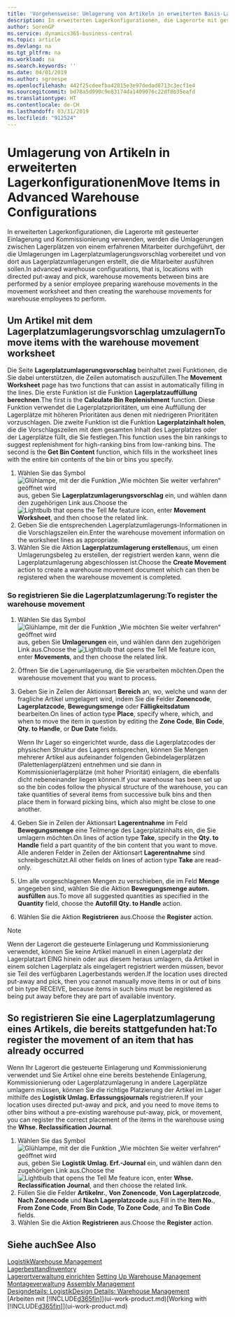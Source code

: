 ```yaml
---
title: 'Vorgehensweise: Umlagerung von Artikeln in erweiterten Basis-Lagerkonfigurationen | Microsoft Docs'
description: In erweiterten Lagerkonfigurationen, die Lagerorte mit gesteuerter Einlagerung und Kommissionierung verwenden, werden die Umlagerungen zwischen Lagerplätzen von einem erfahrenen Mitarbeiter durchgeführt, der die Umlagerungen im Lagerplatzumlagerungsvorschlag vorbereitet und von dort aus Lagerplatzumlagerungen erstellt, die die Mitarbeiter ausführen sollen.
author: SorenGP
ms.service: dynamics365-business-central
ms.topic: article
ms.devlang: na
ms.tgt_pltfrm: na
ms.workload: na
ms.search.keywords: ''
ms.date: 04/01/2019
ms.author: sgroespe
ms.openlocfilehash: 442f25cdeefba42815e3e97dedad8713c3ecf1e4
ms.sourcegitcommit: bd78a5d990c9e83174da1409076c22df8b35eafd
ms.translationtype: HT
ms.contentlocale: de-CH
ms.lasthandoff: 03/31/2019
ms.locfileid: "912524"
---
```

# <a name="move-items-in-advanced-warehouse-configurations"></a><span data-ttu-id="4d583-103">Umlagerung von Artikeln in erweiterten Lagerkonfigurationen</span><span class="sxs-lookup"><span data-stu-id="4d583-103">Move Items in Advanced Warehouse Configurations</span></span>
<span data-ttu-id="4d583-104">In erweiterten Lagerkonfigurationen, die Lagerorte mit gesteuerter Einlagerung und Kommissionierung verwenden, werden die Umlagerungen zwischen Lagerplätzen von einem erfahrenen Mitarbeiter durchgeführt, der die Umlagerungen im Lagerplatzumlagerungsvorschlag vorbereitet und von dort aus Lagerplatzumlagerungen erstellt, die die Mitarbeiter ausführen sollen.</span><span class="sxs-lookup"><span data-stu-id="4d583-104">In advanced warehouse configurations, that is, locations with directed put-away and pick, warehouse movements between bins are performed by a senior employee preparing warehouse movements in the movement worksheet and then creating the warehouse movements for warehouse employees to perform.</span></span>  

## <a name="to-move-items-with-the-warehouse-movement-worksheet"></a><span data-ttu-id="4d583-105">Um Artikel mit dem Lagerplatzumlagerungsvorschlag umzulagern</span><span class="sxs-lookup"><span data-stu-id="4d583-105">To move items with the warehouse movement worksheet</span></span>
<span data-ttu-id="4d583-106">Die Seite **Lagerplatzumlagerungsvorschlag** beinhaltet zwei Funktionen, die Sie dabei unterstützen, die Zeilen automatisch auszufüllen.</span><span class="sxs-lookup"><span data-stu-id="4d583-106">The **Movement Worksheet** page has two functions that can assist in automatically filling in the lines.</span></span> <span data-ttu-id="4d583-107">Die erste Funktion ist die Funktion **Lagerplatzauffüllung berechnen**.</span><span class="sxs-lookup"><span data-stu-id="4d583-107">The first is the **Calculate Bin Replenishment** function.</span></span> <span data-ttu-id="4d583-108">Diese Funktion verwendet die Lagerplatzprioritäten, um eine Auffüllung der Lagerplätze mit höheren Prioritäten aus denen mit niedrigeren Prioritäten vorzuschlagen. Die zweite Funktion ist die Funktion **Lagerplatzinhalt holen**, die die Vorschlagszeilen mit dem gesamten Inhalt des Lagerplatzes oder der Lagerplätze füllt, die Sie festlegen.</span><span class="sxs-lookup"><span data-stu-id="4d583-108">This function uses the bin rankings to suggest replenishment for high-ranking bins from low-ranking bins. The second is the **Get Bin Content** function, which fills in the worksheet lines with the entire bin contents of the bin or bins you specify.</span></span>

1.  <span data-ttu-id="4d583-109">Wählen Sie das Symbol ![Glühlampe, mit der die Funktion „Wie möchten Sie weiter verfahren“ geöffnet wird](media/ui-search/search_small.png "Wie möchten Sie weiter verfahren?") aus, geben Sie **Lagerplatzumlagerungsvorschlag** ein, und wählen dann den zugehörigen Link aus.</span><span class="sxs-lookup"><span data-stu-id="4d583-109">Choose the ![Lightbulb that opens the Tell Me feature](media/ui-search/search_small.png "Tell me what you want to do") icon, enter **Movement Worksheet**, and then choose the related link.</span></span>  
2.  <span data-ttu-id="4d583-110">Geben Sie die entsprechenden Lagerplatzumlagerungs-Informationen in die Vorschlagszeilen ein.</span><span class="sxs-lookup"><span data-stu-id="4d583-110">Enter the warehouse movement information on the worksheet lines as appropriate.</span></span>  
3. <span data-ttu-id="4d583-111">Wählen Sie die Aktion **Lagerplatzumlagerung erstellen**aus, um einen Umlagerungsbeleg zu erstellen, der registriert werden kann, wenn die Lagerplatzumlagerung abgeschlossen ist.</span><span class="sxs-lookup"><span data-stu-id="4d583-111">Choose the **Create Movement** action to create a warehouse movement document which can then be registered when the warehouse movement is completed.</span></span>  

### <a name="to-register-the-warehouse-movement"></a><span data-ttu-id="4d583-112">So registrieren Sie die Lagerplatzumlagerung:</span><span class="sxs-lookup"><span data-stu-id="4d583-112">To register the warehouse movement</span></span>  
1.  <span data-ttu-id="4d583-113">Wählen Sie das Symbol ![Glühlampe, mit der die Funktion „Wie möchten Sie weiter verfahren“ geöffnet wird](media/ui-search/search_small.png "Wie möchten Sie weiter verfahren?") aus, geben Sie **Umlagerungen** ein, und wählen dann den zugehörigen Link aus.</span><span class="sxs-lookup"><span data-stu-id="4d583-113">Choose the ![Lightbulb that opens the Tell Me feature](media/ui-search/search_small.png "Tell me what you want to do") icon, enter **Movements**, and then choose the related link.</span></span>  
2.  <span data-ttu-id="4d583-114">Öffnen Sie die Lagerumlagerung, die Sie verarbeiten möchten.</span><span class="sxs-lookup"><span data-stu-id="4d583-114">Open the warehouse movement that you want to process.</span></span>  
3.  <span data-ttu-id="4d583-115">Geben Sie in Zeilen der Aktionsart **Bereich** an, wo, welche und wann der fragliche Artikel umgelagert wird, indem Sie die Felder **Zonencode**, **Lagerplatzcode**, **Bewegungsmenge** oder **Fälligkeitsdatum** bearbeiten.</span><span class="sxs-lookup"><span data-stu-id="4d583-115">On lines of action type **Place**, specify where, which, and when to move the item in question by editing the **Zone Code**, **Bin Code**, **Qty. to Handle**, or **Due Date** fields.</span></span>  

    <span data-ttu-id="4d583-116">Wenn Ihr Lager so eingerichtet wurde, dass die Lagerplatzcodes der physischen Struktur des Lagers entsprechen, können Sie Mengen mehrerer Artikel aus aufeinander folgenden Gebindelagerplätzen (Palettenlagerplätzen) entnehmen und sie dann in Kommissionierlagerplätze (mit hoher Priorität) einlagern, die ebenfalls dicht nebeneinander liegen können.</span><span class="sxs-lookup"><span data-stu-id="4d583-116">If your warehouse has been set up so the bin codes follow the physical structure of the warehouse, you can take quantities of several items from successive bulk bins and then place them in forward picking bins, which also might be close to one another.</span></span>  
4.  <span data-ttu-id="4d583-117">Geben Sie in Zeilen der Aktionsart **Lagerentnahme** im Feld **Bewegungsmenge** eine Teilmenge des Lagerplatzinhalts ein, die Sie umlagern möchten.</span><span class="sxs-lookup"><span data-stu-id="4d583-117">On lines of action type **Take**, specify in the **Qty. to Handle** field a part quantity of the bin content that you want to move.</span></span> <span data-ttu-id="4d583-118">Alle anderen Felder in Zeilen der Aktionsart **Lagerentnahme** sind schreibgeschützt.</span><span class="sxs-lookup"><span data-stu-id="4d583-118">All other fields on lines of action type **Take** are read-only.</span></span>  
5.  <span data-ttu-id="4d583-119">Um alle vorgeschlagenen Mengen zu verschieben, die im Feld **Menge** angegeben sind, wählen Sie die Aktion **Bewegungsmenge autom. ausfüllen** aus.</span><span class="sxs-lookup"><span data-stu-id="4d583-119">To move all suggested quantities as specified in the **Quantity** field, choose the **Autofill Qty. to Handle** action.</span></span>  
6. <span data-ttu-id="4d583-120">Wählen Sie die Aktion **Registrieren** aus.</span><span class="sxs-lookup"><span data-stu-id="4d583-120">Choose the **Register** action.</span></span>  

> [!NOTE]  
>  <span data-ttu-id="4d583-121">Wenn der Lagerort die gesteuerte Einlagerung und Kommissionierung verwendet, können Sie keine Artikel manuell in einen Lagerplatz der Lagerplatzart EING hinein oder aus diesem heraus umlagern, da Artikel in einem solchen Lagerplatz als eingelagert registriert werden müssen, bevor sie Teil des verfügbaren Lagerbestands werden.</span><span class="sxs-lookup"><span data-stu-id="4d583-121">If the location uses directed put-away and pick, then you cannot manually move items in or out of bins of bin type RECEIVE, because items in such bins must be registered as being put away before they are part of available inventory.</span></span>

## <a name="to-register-the-movement-of-an-item-that-has-already-occurred"></a><span data-ttu-id="4d583-122">So registrieren Sie eine Lagerplatzumlagerung eines Artikels, die bereits stattgefunden hat:</span><span class="sxs-lookup"><span data-stu-id="4d583-122">To register the movement of an item that has already occurred</span></span>  
<span data-ttu-id="4d583-123">Wenn Ihr Lagerort die gesteuerte Einlagerung und Kommissionierung verwendet und Sie Artikel ohne eine bereits bestehende Einlagerung, Kommissionierung oder Lagerplatzumlagerung in andere Lagerplätze umlagern müssen, können Sie die richtige Platzierung der Artikel im Lager mithilfe des **Logistik Umlag. Erfassungsjournals** registrieren.</span><span class="sxs-lookup"><span data-stu-id="4d583-123">If your location uses directed put-away and pick, and you need to move items to other bins without a pre-existing warehouse put-away, pick, or movement, you can register the correct placement of the items in the warehouse using the **Whse. Reclassification Journal**.</span></span>

1.  <span data-ttu-id="4d583-124">Wählen Sie das Symbol ![Glühlampe, mit der die Funktion „Wie möchten Sie weiter verfahren“ geöffnet wird](media/ui-search/search_small.png "Wie möchten Sie weiter verfahren?") aus, geben Sie **Logistik Umlag. Erf.-Journal** ein, und wählen dann den zugehörigen Link aus.</span><span class="sxs-lookup"><span data-stu-id="4d583-124">Choose the ![Lightbulb that opens the Tell Me feature](media/ui-search/search_small.png "Tell me what you want to do") icon, enter **Whse. Reclassification Journal**, and then choose the related link.</span></span>  
2.  <span data-ttu-id="4d583-125">Füllen Sie die Felder **Artikelnr.**, **Von Zonencode**, **Von Lagerplatzcode**, **Nach Zonencode** und **Nach Lagerplatzcode** aus.</span><span class="sxs-lookup"><span data-stu-id="4d583-125">Fill in the **Item No.**, **From Zone Code**, **From Bin Code**, **To Zone Code**, and **To Bin Code** fields.</span></span>  
3.  <span data-ttu-id="4d583-126">Wählen Sie die Aktion **Registrieren** aus.</span><span class="sxs-lookup"><span data-stu-id="4d583-126">Choose the **Register** action.</span></span>  

## <a name="see-also"></a><span data-ttu-id="4d583-127">Siehe auch</span><span class="sxs-lookup"><span data-stu-id="4d583-127">See Also</span></span>  
[<span data-ttu-id="4d583-128">Logistik</span><span class="sxs-lookup"><span data-stu-id="4d583-128">Warehouse Management</span></span>](warehouse-manage-warehouse.md)  
[<span data-ttu-id="4d583-129">Lagerbesttand</span><span class="sxs-lookup"><span data-stu-id="4d583-129">Inventory</span></span>](inventory-manage-inventory.md)  
<span data-ttu-id="4d583-130">[Lagerortverwaltung einrichten](warehouse-setup-warehouse.md)   </span><span class="sxs-lookup"><span data-stu-id="4d583-130">[Setting Up Warehouse Management](warehouse-setup-warehouse.md)   </span></span>  
<span data-ttu-id="4d583-131">[Montageverwaltung](assembly-assemble-items.md)  </span><span class="sxs-lookup"><span data-stu-id="4d583-131">[Assembly Management](assembly-assemble-items.md)  </span></span>  
[<span data-ttu-id="4d583-132">Designdetails: Logistik</span><span class="sxs-lookup"><span data-stu-id="4d583-132">Design Details: Warehouse Management</span></span>](design-details-warehouse-management.md)  
<span data-ttu-id="4d583-133">[Arbeiten mit [!INCLUDE[d365fin](includes/d365fin_md.md)]](ui-work-product.md)</span><span class="sxs-lookup"><span data-stu-id="4d583-133">[Working with [!INCLUDE[d365fin](includes/d365fin_md.md)]](ui-work-product.md)</span></span>
